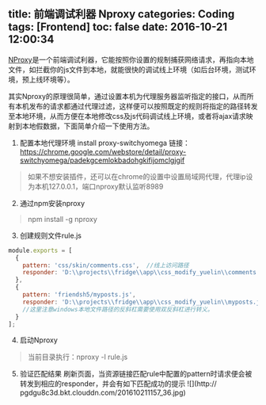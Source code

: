 title: 前端调试利器 Nproxy
categories: Coding
tags: [Frontend]
toc: false
date: 2016-10-21 12:00:34
---

[NProxy](http://goddyzhao.me/nproxy/)是一个前端调试利器，它能按照你设置的规制捕获网络请求，再指向本地文件，如拦截你的js文件到本地，就能很快的调试线上环境（如后台环境，测试环境，预上线环境等）。<!--more-->

其实Nproxy的原理很简单，通过设置本机为代理服务器监听指定的接口，从而所有本机发布的请求都通过代理过滤，这样便可以按照既定的规则将指定的路径转发至本地环境，从而方便在本地修改css及js代码调试线上环境，或者将ajax请求映射到本地假数据，下面简单介绍一下使用方法。


1. 配置本地代理环境
install proxy-switchyomega
链接：https://chrome.google.com/webstore/detail/proxy-switchyomega/padekgcemlokbadohgkifijomclgjgif 
> 如果不想安装插件，还可以在chrome的设置中设置局域网代理，代理ip设为本机127.0.0.1，端口nproxy默认监听8989

2. 通过npm安装nproxy
> npm install -g nproxy

3. 创建规则文件rule.js
```js
module.exports = [
  {
    pattern: 'css/skin/comments.css',  //线上访问路径
    responder: 'D:\\projects\\fridge\\app\\css_modify_yuelin\\comments.css' //本地映射文件路径
  },
  {
    pattern: 'friendsh5/myposts.js',  
    responder: 'D:\\projects\\fridge\\app\\css_modify_yuelin\\myposts.js'
    //这里注意windows本地文件路径的反斜杠需要使用双反斜杠进行转义。 
  }
];
```

4. 启动Nproxy
> 当前目录执行：nproxy -l rule.js

5. 验证匹配结果
刷新页面，当资源链接匹配rule中配置的pattern时请求便会被转发到相应的responder，并会有如下匹配成功的提示
![](http://
pgdgu8c3d.bkt.clouddn.com/201610211157_36.jpg)
<br>





 
